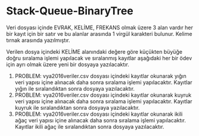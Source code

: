 # Stack-Queue-BinaryTree


Veri dosyası içinde EVRAK, KELİME, FREKANS olmak üzere 3 alan vardır her bir kayıt için bir satır ve bu alanlar arasında 1 virgül karakteri bulunur. Kelime tırnak arasında yazılmıştır. 

Verilen dosya içindeki KELİME alanındaki değere göre küçükten büyüğe doğru sıralama işlemi yapılacak ve sıralanmış kayıtlar aşağıdaki her bir ödev için ayrı olmak üzere yeni bir dosyaya yazılacaktır. 

1. PROBLEM: vya2016veriler.csv dosyası içindeki kayıtlar okunarak yığın veri yapısı içine alınacak daha sonra sıralama işlemi yapılacaktır. Kayıtlar yığın ile sıralandıktan sonra dosyaya yazılacaktır.
2. PROBLEM: vya2016veriler.csv dosyası içindeki kayıtlar okunarak kuyruk veri yapısı içine alınacak daha sonra sıralama işlemi yapılacaktır. Kayıtlar kuyruk ile sıralandıktan sonra dosyaya yazılacaktır.  
3. PROBLEM: vya2016veriler.csv dosyası içindeki kayıtlar okunarak ikili ağaç veri yapısı içine alınacak daha sonra sıralama işlemi yapılacaktır. Kayıtlar ikili ağaç ile sıralandıktan sonra dosyaya yazılacaktır.  
